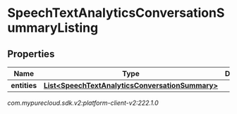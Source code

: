# SpeechTextAnalyticsConversationSummaryListing


## Properties

| Name | Type | Description | Notes |
| ------------ | ------------- | ------------- | ------------- |
| **entities** | [**List&lt;SpeechTextAnalyticsConversationSummary&gt;**](SpeechTextAnalyticsConversationSummary) |  |  [optional] |




_com.mypurecloud.sdk.v2:platform-client-v2:222.1.0_
